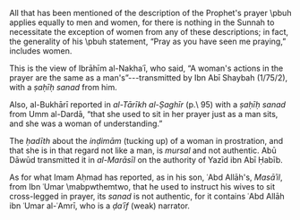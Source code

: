 

All that has been mentioned of the description of the Prophet's prayer \pbuh applies equally to men and women, for there is nothing in the Sunnah to necessitate the exception of women from any of these descriptions; in fact, the generality of his \pbuh statement, “Pray as you have seen me praying,” includes women.

This is the view of Ibrāhīm al-Nakhaʿī, who said, “A woman's actions in the prayer are the same as a man's”---transmitted by Ibn Abī Shaybah (1/75/2), with a _ṣaḥīḥ sanad_ from him.

Also, al-Bukhārī reported in _al-Tārīkh al-Ṣaghīr_ (p.\ 95) with a _ṣaḥīḥ sanad_ from Umm al-Dardā, “that she used to sit in her prayer just as a man sits, and she was a woman of understanding.”

The _ḥadīth_ about the _inḍimām_ (tucking up) of a woman in prostration, and that she is in that regard not like a man, is _mursal_ and not authentic. Abū Dāwūd transmitted it in _al-Marāsīl_ on the authority of Yazīd ibn Abī Ḥabīb.

As for what Imam Aḥmad has reported, as in his son, ʿAbd Allāh's, _Masāʾil_, from Ibn ʿUmar \mabpwthemtwo, that he used to instruct his wives to sit cross-legged in prayer, its _sanad_ is not authentic, for it contains ʿAbd Allāh ibn ʿUmar al-ʿAmrī, who is a _ḍaʿīf_ (weak) narrator.


